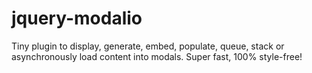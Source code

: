 jquery-modalio
==============

Tiny plugin to display, generate, embed, populate, queue, stack or asynchronously load content into modals. Super fast, 100% style-free!
